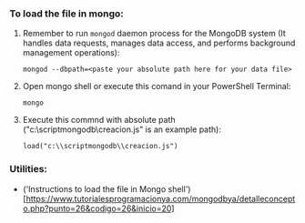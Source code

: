 


### To load the file in mongo:

1. Remember to run `mongod` daemon process for the MongoDB system (It handles data requests, manages data access, and performs background management operations):
    ```
    mongod --dbpath=<paste your absolute path here for your data file>
    ```

    
2. Open mongo shell or execute this comand in your PowerShell Terminal:
    ```
    mongo
    ```

3. Execute this commnd with absolute path ("c:\\scriptmongodb\\creacion.js" is an example path):
    ```
    load("c:\\scriptmongodb\\creacion.js")
    ```


### Utilities:
- ('Instructions to load the file in Mongo shell')[https://www.tutorialesprogramacionya.com/mongodbya/detalleconcepto.php?punto=26&codigo=26&inicio=20]    
